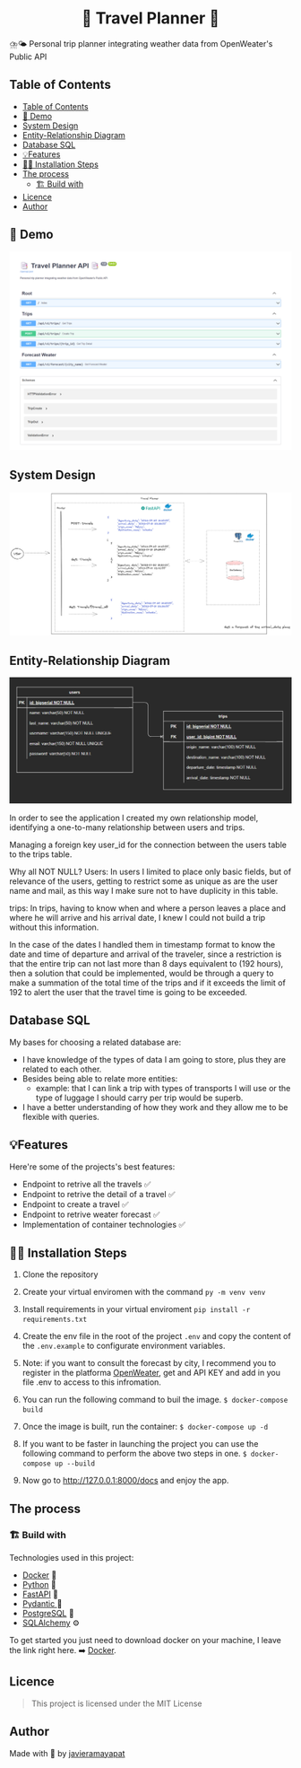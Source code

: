 <h1 align="center" id="title">📑 Travel Planner 📑</h1>

⛈️🌤️ Personal trip planner integrating weather data from OpenWeater's Public API

## Table of Contents
- [Table of Contents](#table-of-contents)
- [🚀 Demo](#-demo)
- [System Design](#system-design)
- [Entity-Relationship Diagram](#entity-relationship-diagram)
- [Database SQL](#database-sql)
- [💡Features](#features)
- [🧑‍💻 Installation Steps](#-installation-steps)
- [The process](#the-process)
  - [🏗️ Build with](#️-build-with)
- [Licence](#licence)
- [Author](#author)



## 🚀 Demo
![Demo](docs/img/travel-planner-api.png)

## System Design
![travel-planner-design](docs/img/travel-planner.png)

## Entity-Relationship Diagram
![Daily Pet Facts](docs/img/er-travel-planner.png)

In order to see the application I created my own relationship model, identifying a one-to-many relationship between users and trips.

Managing a foreign key user_id for the connection between the users table to the trips table.

Why all NOT NULL?
Users: In users I limited to place only basic fields, but of relevance of the users, getting to restrict some as unique as are the user name and mail, as this way I make sure not to have duplicity in this table.

trips: In trips, having to know when and where a person leaves a place and where he will arrive and his arrival date, I knew I could not build a trip without this information.

In the case of the dates I handled them in timestamp format to know the date and time of departure and arrival of the traveler, since a restriction is that the entire trip can not last more than 8 days equivalent to (192 hours), then a solution that could be implemented, would be through a query to make a summation of the total time of the trips and if it exceeds the limit of 192 to alert the user that the travel time is going to be exceeded.

## Database SQL
My bases for choosing a related database are:
- I have knowledge of the types of data I am going to store, plus they are related to each other.
- Besides being able to relate more entities:
  - example: that I can link a trip with types of transports I will use or the type of luggage I should carry per trip would be superb.
- I have a better understanding of how they work and they allow me to be flexible with queries.


## 💡Features
Here're some of the projects's best features:
- Endpoint to retrive all the travels ✅
- Endpoint to retrive the detail of a travel ✅
- Endpoint to create a travel ✅
- Endpoint to retrive weater forecast ✅
- Implementation of container technologies ✅


## 🧑‍💻 Installation Steps
1. Clone the repository
2. Create your virtual enviromen with the command `py -m venv venv`
3. Install requirements in your virtual enviroment `pip install -r requirements.txt`
4. Create the env file in the root of the project `.env` and copy the content of the `.env.example` to configurate environment variables.
5. Note: if you want to consult the forecast by city, I recommend you to register in the platforma [OpenWeater](https://openweathermap.org/api/one-call-3), get and API KEY and add in you file .env to access to this infromation.

6. You can run the following command to buil the image. `$ docker-compose build`

7. Once the image is built, run the container: `$ docker-compose up -d`

8. If you want to be faster in launching the project you can use the following command to perform the above two steps in one. `$ docker-compose up --build`
8. Now go to http://127.0.0.1:8000/docs and enjoy the app.
##  The process
### 🏗️ Build with
Technologies used in this project:

- [Docker](https://www.docker.com/) 🐋
- [Python](https://www.python.org/) 🐍
- [FastAPI](https://fastapi.tiangolo.com/) 🚀
- [Pydantic ](https://pydantic-docs.helpmanual.io/) 💯
- [PostgreSQL](https://www.postgresql.org/) 🐘
- [SQLAlchemy](https://www.sqlalchemy.org/) ⚙️

To get started you just need to download docker on your machine, I leave the link right here. ➡️ [Docker](https://www.docker.com/get-started "Docker").


## Licence
> This project is licensed under the MIT License

## Author
Made with 💙 by [javieramayapat](https://www.linkedin.com/in/javieramayapat/)
